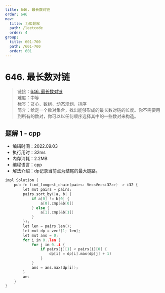 ```yaml
---
title: 646. 最长数对链
order: 646
nav:
  title: 力扣题解
  path: /leetcode
  order: 4
group:
  title: 601-700
  path: /601-700
  order: 601
---
```


# 646. 最长数对链
    
> 链接：[646. 最长数对链](https://leetcode.cn/problems/maximum-length-of-pair-chain/)  
> 难度：中等  
> 标签：贪心、数组、动态规划、排序  
> 简介：给定一个数对集合，找出能够形成的最长数对链的长度。你不需要用到所有的数对，你可以以任何顺序选择其中的一些数对来构造。
      
## 题解 1 - cpp
- 编辑时间：2022.09.03
- 执行用时：32ms
- 内存消耗：2.2MB
- 编程语言：cpp
- 解法介绍：dp记录当前点为结尾的最大链路。
```cpp
impl Solution {
    pub fn find_longest_chain(pairs: Vec<Vec<i32>>) -> i32 {
        let mut pairs = pairs;
        pairs.sort_by(|a, b| {
            if a[0] != b[0] {
                a[0].cmp(&b[0])
            } else {
                a[1].cmp(&b[1])
            }
        });
        let len = pairs.len();
        let mut dp = vec![1; len];
        let mut ans = 0;
        for i in 0..len {
            for j in 0..i {
                if pairs[j][1] < pairs[i][0] {
                    dp[i] = dp[i].max(dp[j] + 1)
                }
            }
            ans = ans.max(dp[i]);
        }
        ans
    }
}
```

      